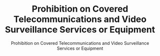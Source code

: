 ---
layout: resources-landing
title: "Prohibition on Covered Telecommunications and Video Surveillance Services or Equipment"
subtitle: "Prohibition on Covered Telecommunications and Video Surveillance Services or Equipment"
doc-link: ../assets/files/Sec.889-of-2019-NDAA_FAQ_20201124.pdf
filters: federal-financial-assistance uniform-guidance guidance omb 2019
---